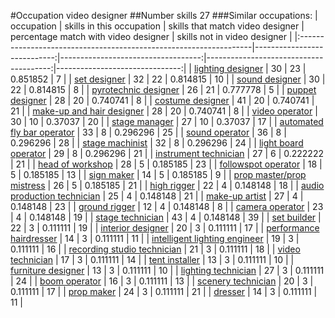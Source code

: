 #Occupation video designer
##Number skills 27
###Similar occupations:
| occupation                                                        |   skills in this occupation |   skills that match video designer |   percentage match with video designer |   skills not in video designer |
|:------------------------------------------------------------------|----------------------------:|-----------------------------------:|---------------------------------------:|-------------------------------:|
| [lighting designer](lighting_designer.md)                         |                          30 |                                 23 |                               0.851852 |                              7 |
| [set designer](set_designer.md)                                   |                          32 |                                 22 |                               0.814815 |                             10 |
| [sound designer](sound_designer.md)                               |                          30 |                                 22 |                               0.814815 |                              8 |
| [pyrotechnic designer](pyrotechnic_designer.md)                   |                          26 |                                 21 |                               0.777778 |                              5 |
| [puppet designer](puppet_designer.md)                             |                          28 |                                 20 |                               0.740741 |                              8 |
| [costume designer](costume_designer.md)                           |                          41 |                                 20 |                               0.740741 |                             21 |
| [make-up and hair designer](make-up_and_hair_designer.md)         |                          28 |                                 20 |                               0.740741 |                              8 |
| [video operator](video_operator.md)                               |                          30 |                                 10 |                               0.37037  |                             20 |
| [stage manager](stage_manager.md)                                 |                          27 |                                 10 |                               0.37037  |                             17 |
| [automated fly bar operator](automated_fly_bar_operator.md)       |                          33 |                                  8 |                               0.296296 |                             25 |
| [sound operator](sound_operator.md)                               |                          36 |                                  8 |                               0.296296 |                             28 |
| [stage machinist](stage_machinist.md)                             |                          32 |                                  8 |                               0.296296 |                             24 |
| [light board operator](light_board_operator.md)                   |                          29 |                                  8 |                               0.296296 |                             21 |
| [instrument technician](instrument_technician.md)                 |                          27 |                                  6 |                               0.222222 |                             21 |
| [head of workshop](head_of_workshop.md)                           |                          28 |                                  5 |                               0.185185 |                             23 |
| [followspot operator](followspot_operator.md)                     |                          18 |                                  5 |                               0.185185 |                             13 |
| [sign maker](sign_maker.md)                                       |                          14 |                                  5 |                               0.185185 |                              9 |
| [prop master/prop mistress](prop_master-prop_mistress.md)         |                          26 |                                  5 |                               0.185185 |                             21 |
| [high rigger](high_rigger.md)                                     |                          22 |                                  4 |                               0.148148 |                             18 |
| [audio production technician](audio_production_technician.md)     |                          25 |                                  4 |                               0.148148 |                             21 |
| [make-up artist](make-up_artist.md)                               |                          27 |                                  4 |                               0.148148 |                             23 |
| [ground rigger](ground_rigger.md)                                 |                          12 |                                  4 |                               0.148148 |                              8 |
| [camera operator](camera_operator.md)                             |                          23 |                                  4 |                               0.148148 |                             19 |
| [stage technician](stage_technician.md)                           |                          43 |                                  4 |                               0.148148 |                             39 |
| [set builder](set_builder.md)                                     |                          22 |                                  3 |                               0.111111 |                             19 |
| [interior designer](interior_designer.md)                         |                          20 |                                  3 |                               0.111111 |                             17 |
| [performance hairdresser](performance_hairdresser.md)             |                          14 |                                  3 |                               0.111111 |                             11 |
| [intelligent lighting engineer](intelligent_lighting_engineer.md) |                          19 |                                  3 |                               0.111111 |                             16 |
| [recording studio technician](recording_studio_technician.md)     |                          21 |                                  3 |                               0.111111 |                             18 |
| [video technician](video_technician.md)                           |                          17 |                                  3 |                               0.111111 |                             14 |
| [tent installer](tent_installer.md)                               |                          13 |                                  3 |                               0.111111 |                             10 |
| [furniture designer](furniture_designer.md)                       |                          13 |                                  3 |                               0.111111 |                             10 |
| [lighting technician](lighting_technician.md)                     |                          27 |                                  3 |                               0.111111 |                             24 |
| [boom operator](boom_operator.md)                                 |                          16 |                                  3 |                               0.111111 |                             13 |
| [scenery technician](scenery_technician.md)                       |                          20 |                                  3 |                               0.111111 |                             17 |
| [prop maker](prop_maker.md)                                       |                          24 |                                  3 |                               0.111111 |                             21 |
| [dresser](dresser.md)                                             |                          14 |                                  3 |                               0.111111 |                             11 |
